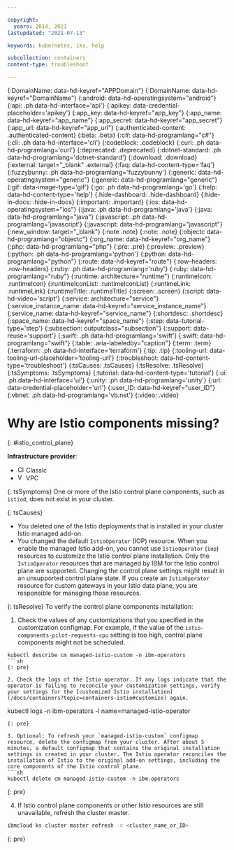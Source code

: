 ```yaml
---

copyright:
  years: 2014, 2021
lastupdated: "2021-07-13"

keywords: kubernetes, iks, help

subcollection: containers
content-type: troubleshoot

---
```


{:DomainName: data-hd-keyref="APPDomain"}
{:DomainName: data-hd-keyref="DomainName"}
{:android: data-hd-operatingsystem="android"}
{:api: .ph data-hd-interface='api'}
{:apikey: data-credential-placeholder='apikey'}
{:app_key: data-hd-keyref="app_key"}
{:app_name: data-hd-keyref="app_name"}
{:app_secret: data-hd-keyref="app_secret"}
{:app_url: data-hd-keyref="app_url"}
{:authenticated-content: .authenticated-content}
{:beta: .beta}
{:c#: data-hd-programlang="c#"}
{:cli: .ph data-hd-interface='cli'}
{:codeblock: .codeblock}
{:curl: .ph data-hd-programlang='curl'}
{:deprecated: .deprecated}
{:dotnet-standard: .ph data-hd-programlang='dotnet-standard'}
{:download: .download}
{:external: target="_blank" .external}
{:faq: data-hd-content-type='faq'}
{:fuzzybunny: .ph data-hd-programlang='fuzzybunny'}
{:generic: data-hd-operatingsystem="generic"}
{:generic: data-hd-programlang="generic"}
{:gif: data-image-type='gif'}
{:go: .ph data-hd-programlang='go'}
{:help: data-hd-content-type='help'}
{:hide-dashboard: .hide-dashboard}
{:hide-in-docs: .hide-in-docs}
{:important: .important}
{:ios: data-hd-operatingsystem="ios"}
{:java: .ph data-hd-programlang='java'}
{:java: data-hd-programlang="java"}
{:javascript: .ph data-hd-programlang='javascript'}
{:javascript: data-hd-programlang="javascript"}
{:new_window: target="_blank"}
{:note .note}
{:note: .note}
{:objectc data-hd-programlang="objectc"}
{:org_name: data-hd-keyref="org_name"}
{:php: data-hd-programlang="php"}
{:pre: .pre}
{:preview: .preview}
{:python: .ph data-hd-programlang='python'}
{:python: data-hd-programlang="python"}
{:route: data-hd-keyref="route"}
{:row-headers: .row-headers}
{:ruby: .ph data-hd-programlang='ruby'}
{:ruby: data-hd-programlang="ruby"}
{:runtime: architecture="runtime"}
{:runtimeIcon: .runtimeIcon}
{:runtimeIconList: .runtimeIconList}
{:runtimeLink: .runtimeLink}
{:runtimeTitle: .runtimeTitle}
{:screen: .screen}
{:script: data-hd-video='script'}
{:service: architecture="service"}
{:service_instance_name: data-hd-keyref="service_instance_name"}
{:service_name: data-hd-keyref="service_name"}
{:shortdesc: .shortdesc}
{:space_name: data-hd-keyref="space_name"}
{:step: data-tutorial-type='step'}
{:subsection: outputclass="subsection"}
{:support: data-reuse='support'}
{:swift: .ph data-hd-programlang='swift'}
{:swift: data-hd-programlang="swift"}
{:table: .aria-labeledby="caption"}
{:term: .term}
{:terraform: .ph data-hd-interface='terraform'}
{:tip: .tip}
{:tooling-url: data-tooling-url-placeholder='tooling-url'}
{:troubleshoot: data-hd-content-type='troubleshoot'}
{:tsCauses: .tsCauses}
{:tsResolve: .tsResolve}
{:tsSymptoms: .tsSymptoms}
{:tutorial: data-hd-content-type='tutorial'}
{:ui: .ph data-hd-interface='ui'}
{:unity: .ph data-hd-programlang='unity'}
{:url: data-credential-placeholder='url'}
{:user_ID: data-hd-keyref="user_ID"}
{:vbnet: .ph data-hd-programlang='vb.net'}
{:video: .video}
  

# Why are Istio components missing?
{: #istio_control_plane}

**Infrastructure provider**:
  * <img src="../images/icon-classic.png" alt="Classic infrastructure provider icon" width="15" style="width:15px; border-style: none"/> Classic
  * <img src="../images/icon-vpc.png" alt="VPC infrastructure provider icon" width="15" style="width:15px; border-style: none"/> VPC

{: tsSymptoms}
One or more of the Istio control plane components, such as `istiod`, does not exist in your cluster.

{: tsCauses}
* You deleted one of the Istio deployments that is installed in your cluster Istio managed add-on.
* You changed the default `IstioOperator` (IOP) resource. When you enable the managed Istio add-on, you cannot use `IstioOperator` (`iop`) resources to customize the Istio control plane installation. Only the `IstioOperator` resources that are managed by IBM for the Istio control plane are supported. Changing the control plane settings might result in an unsupported control plane state. If you create an `IstioOperator` resource for custom gateways in your Istio data plane, you are responsible for managing those resources.

{: tsResolve}
To verify the control plane components installation:

1. Check the values of any customizations that you specified in the customization configmap. For example, if the value of the `istio-components-pilot-requests-cpu` setting is too high, control plane components might not be scheduled.
  ```
  kubectl describe cm managed-istio-custom -n ibm-operators
  ```sh
  {: pre}

2. Check the logs of the Istio operator. If any logs indicate that the operator is failing to reconcile your customization settings, verify your settings for the [customized Istio installation](/docs/containers?topic=containers-istio#customize) again.
  ```
  kubectl logs -n ibm-operators -l name=managed-istio-operator
  ```
  {: pre}

3. Optional: To refresh your `managed-istio-custom` configmap resource, delete the configmap from your cluster. After about 5 minutes, a default configmap that contains the original installation settings is created in your cluster. The Istio operator reconciles the installation of Istio to the original add-on settings, including the core components of the Istio control plane.
  ```sh
  kubectl delete cm managed-istio-custom -n ibm-operators
  ```
  {: pre}

4. If Istio control plane components or other Istio resources are still unavailable, refresh the cluster master.
  ```sh
  ibmcloud ks cluster master refresh -c <cluster_name_or_ID>
  ```
  {: pre}
